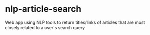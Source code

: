 # nlp-article-search
Web app using NLP tools to return titles/links of articles that are most closely related to a user's search query
